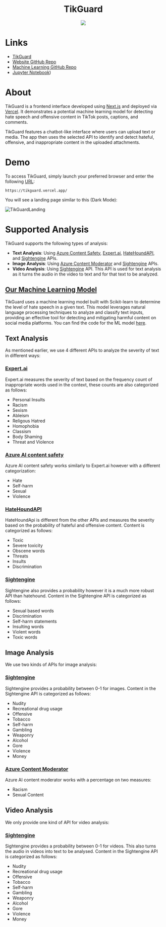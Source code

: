 <h1 align="center">TikGuard</h1>

<p align="center">
  <img src="https://github.com/minhvyha/TikGuard/assets/120470330/2650af17-0349-4e15-a44d-ad21b6c4e858" />
</p>

# Links
- [TikGuard](https://tikguard.vercel.app/)
- [Website GitHub Repo](https://github.com/minhvyha/TikGuard)
- [Machine Learning GitHub Repo](https://github.com/minhvyha/Tikguardbackendapi)
- [Jupyter Notebook](https://colab.research.google.com/drive/1ADEBlvA0wEZyyHu0JoKfSYWQlwuYGBm4?usp=sharing))


# About

TikGuard is a frontend interface developed using [Next.js](https://nextjs.org/) and deployed via [Vercel](https://vercel.com/). It demonstrates a potential machine learning model for detecting hate speech and offensive content in TikTok posts, captions, and comments.

TikGuard features a chatbot-like interface where users can upload text or media. The app then uses the selected API to identify and detect hateful, offensive, and inappropriate content in the uploaded attachments.

# Demo

To access TikGuard, simply launch your preferred browser and enter the following [URL](https://tikguard.vercel.app/):

```
https://tikguard.vercel.app/
```

You will see a landing page similar to this (Dark Mode):

![TikGuardLanding](https://github.com/minhvyha/TikGuard/assets/132450443/c3c61eb9-6b4d-4541-8bba-a04593a3ae6d)


# Supported Analysis

TikGuard supports the following types of analysis:
- **Text Analysis**: Using [Azure Content Safety](https://azure.microsoft.com/en-us/products/ai-services/ai-content-safety), [Expert.ai](https://docs.expert.ai/nlapi/v2/), [HateHoundAPI](https://hate-hound-api.vercel.app/?ref=taaft&utm_source=taaft&utm_medium=referral), and [Sightengine](https://sightengine.com/docs/) APIs.
- **Image Analysis**: Using [Azure Content Moderator](https://learn.microsoft.com/en-us/azure/ai-services/content-moderator/overview) and [Sightengine](https://sightengine.com/docs/) APIs.
- **Video Analysis**: Using [Sightengine](https://sightengine.com/docs/) API. This API is used for text analysis as it turns the audio in the video to text and for that text to be analyzed. 


## [Our Machine Learning Model](https://github.com/minhvyha/TikGuardAPI)
TikGuard uses a machine learning model built with Scikit-learn to determine the level of hate speech in a given text. This model leverages natural language processing techniques to analyze and classify text inputs, providing an effective tool for detecting and mitigating harmful content on social media platforms. You can find the code for the ML model [here](https://github.com/minhvyha/TikGuardAPI).

## Text Analysis 

As mentioned earlier, we use 4 different APIs to analyze the severity of text in different ways: 
### [Expert.ai](https://www.expert.ai/) 

Expert.ai measures the severity of text based on the frequency count of inappropriate words used in the context, these counts are also categorized as follows:
- Personal Insults 
- Racism
- Sexism
- Ableism
- Religous Hatred 
- Homophobia
- Classism 
- Body Shaming 
- Threat and Violence

### [Azure AI content safety](https://azure.microsoft.com/en-au/products/ai-services/ai-content-safety)

Azure AI content safety works similarly to Expert.ai however with a different categorization:
- Hate 
- Self-harm
- Sexual
- Violence
  
### [HateHoundAPI](https://hate-hound-api.vercel.app/)

HateHoundApi is different from the other APIs and measures the severity based on the probability of hateful and offensive content. Content is categorized as follows:
- Toxic
- Severe toxicity
- Obscene words
- Threats
- Insults
- Discrimination

### [Sightengine](https://sightengine.com/)

Sightengine also provides a probability however it is a much more robust API than hatehound. Content in the Sightengine API is categorized as follows:
- Sexual based words
- Discrimination
- Self-harm statements
- Insulting words
- Violent words
- Toxic words

## Image Analysis 
We use two kinds of APIs for image analysis:

### [Sightengine](https://sightengine.com/)
Sightengine provides a probability between 0-1 for images. Content in the Sightengine API is categorized as follows:
- Nudity
- Recreational drug usage
- Offensive
- Tobacco
- Self-harm
- Gambling
- Weaponry
- Alcohol
- Gore
- Violence
- Money

### [Azure Content Moderator](https://learn.microsoft.com/en-us/azure/ai-services/content-moderator/overview)
Azure AI content moderator works with a percentage on two measures:
- Racism
- Sexual Content

## Video Analysis 

We only provide one kind of API for video analysis:

### [Sightengine](https://sightengine.com/)
Sightengine provides a probability between 0-1 for videos. This also turns the audio in videos into text to be analysed. Content in the Sightengine API is categorized as follows:
- Nudity
- Recreational drug usage
- Offensive
- Tobacco
- Self-harm
- Gambling
- Weaponry
- Alcohol
- Gore
- Violence
- Money

